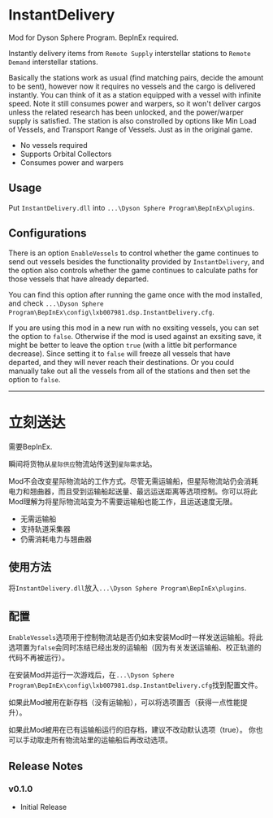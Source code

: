 # InstantDelivery 

Mod for Dyson Sphere Program. BepInEx required.

Instantly delivery items from `Remote Supply` interstellar stations to `Remote Demand` interstellar stations.

Basically the stations work as usual (find matching pairs, decide the amount to be sent), however now it requires no vessels and the cargo is delivered instantly. You can think of it as a station equipped with a vessel with infinite speed. Note it still consumes power and warpers, so it won't deliver cargos unless the related research has been unlocked, and the power/warper supply is satisfied. The station is also constrolled by options like Min Load of Vessels, and Transport Range of Vessels. Just as in the original game.

- No vessels required
- Supports Orbital Collectors
- Consumes power and warpers

## Usage

Put `InstantDelivery.dll` into `...\Dyson Sphere Program\BepInEx\plugins`.

## Configurations

There is an option `EnableVessels` to control whether the game continues to send out vessels besides the functionality provided by `InstantDelivery`, and the option also controls whether the game continues to calculate paths for those vessels that have already departed. 

You can find this option after running the game once with the mod installed, and check `...\Dyson Sphere Program\BepInEx\config\lxb007981.dsp.InstantDelivery.cfg`.

If you are using this mod in a new run with no exsiting vessels, you can set the option to `false`. Otherwise if the mod is used against an exsiting save, it might be better to leave the option `true` (with a little bit performance decrease). Since setting it to `false` will freeze all vessels that have departed, and they will never reach their destinations. Or you could manually take out all the vessels from all of the stations and then set the option to `false`.


------------------------------------------------------------------------
# 立刻送达 

需要BepInEx.

瞬间将货物从`星际供应`物流站传送到`星际需求`站。

Mod不会改变星际物流站的工作方式。尽管无需运输船，但星际物流站仍会消耗电力和翘曲器，而且受到运输船起送量、最远运送距离等选项控制。你可以将此Mod理解为将星际物流站变为不需要运输船也能工作，且运送速度无限。

- 无需运输船
- 支持轨道采集器
- 仍需消耗电力与翘曲器

## 使用方法

将`InstantDelivery.dll`放入`...\Dyson Sphere Program\BepInEx\plugins`.

## 配置

`EnableVessels`选项用于控制物流站是否仍如未安装Mod时一样发送运输船。将此选项置为`false`会同时冻结已经出发的运输船（因为有关发送运输船、校正轨道的代码不再被运行）。

在安装Mod并运行一次游戏后，在`...\Dyson Sphere Program\BepInEx\config\lxb007981.dsp.InstantDelivery.cfg`找到配置文件。

如果此Mod被用在新存档（没有运输船），可以将选项置否（获得一点性能提升）。

如果此Mod被用在已有运输船运行的旧存档，建议不改动默认选项（true）。
你也可以手动取走所有物流站里的运输船后再改动选项。

## Release Notes

### v0.1.0

- Initial Release

